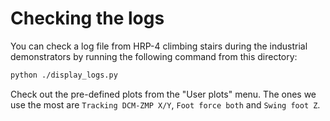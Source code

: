 # Checking the logs

You can check a log file from HRP-4 climbing stairs during the industrial demonstrators by running the following command from this directory:

```sh
python ./display_logs.py
```

Check out the pre-defined plots from the "User plots" menu. The ones we use the most are ``Tracking DCM-ZMP X/Y``, ``Foot force both`` and ``Swing foot Z``.
